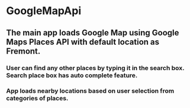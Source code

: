 # GoogleMapApi

## The main app loads Google Map using Google Maps Places API with default location as Fremont.
### User can find any other places by typing it in the search box. Search place box has auto complete feature.
### App loads nearby locations based on user selection from categories of places.
